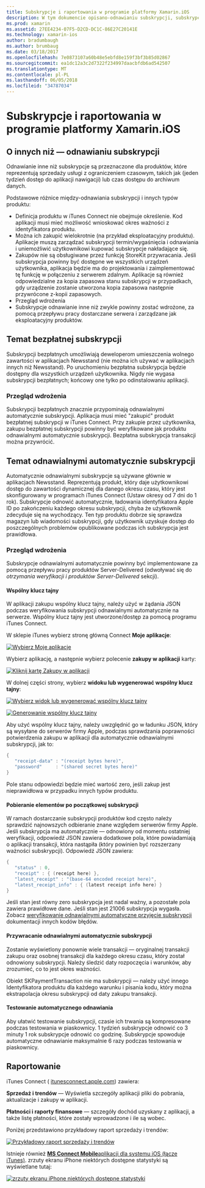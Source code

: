 ```yaml
---
title: Subskrypcje i raportowania w programie platformy Xamarin.iOS
description: W tym dokumencie opisano-odnawianiu subskrypcji, subskrypcji bezpłatnych odnawialnymi automatycznie subskrypcje i za pomocą programu iTunes Connect raport ma dotyczyć tych elementów.
ms.prod: xamarin
ms.assetid: 27EE4234-07F5-D2CD-DC1C-86E27C20141E
ms.technology: xamarin-ios
author: bradumbaugh
ms.author: brumbaug
ms.date: 03/18/2017
ms.openlocfilehash: 7e0873107a60b48e5ebfd8e159f3bf3b85d02867
ms.sourcegitcommit: ea1dc12a3c2d7322f234997daacbfdb6ad542507
ms.translationtype: MT
ms.contentlocale: pl-PL
ms.lasthandoff: 06/05/2018
ms.locfileid: "34787034"
---
```

# <a name="subscriptions-and-reporting-in-xamarinios"></a>Subskrypcje i raportowania w programie platformy Xamarin.iOS

## <a name="about-non-renewing-subscriptions"></a>O innych niż — odnawianiu subskrypcji

Odnawianie inne niż subskrypcje są przeznaczone dla produktów, które reprezentują sprzedaży usługi z ograniczeniem czasowym, takich jak (jeden tydzień dostęp do aplikacji nawigacji) lub czas dostępu do archiwum danych.   
   
Podstawowe różnice między-odnawiania subskrypcji i innych typów produktu:

-  Definicja produktu w iTunes Connect nie obejmuje określenie. Kod aplikacji musi mieć możliwość wnioskować okres ważności z identyfikatora produktu. 
-  Można ich zakupić wielokrotnie (na przykład eksploatacyjny produktu). Aplikacje muszą zarządzać subskrypcji termin/wygaśnięcia i odnawiania i uniemożliwić użytkownikowi kupować subskrypcje nakładające się. 
-  Zakupów nie są obsługiwane przez funkcję StoreKit przywracania. Jeśli subskrypcja powinny być dostępne we wszystkich urządzeń użytkownika, aplikacja będzie ma do projektowania i zaimplementować tę funkcję w połączeniu z serwerem zdalnym. Aplikacje są również odpowiedzialne za kopia zapasowa stanu subskrypcji w przypadkach, gdy urządzenie zostanie utworzona kopia zapasowa następnie przywrócone z-kopii zapasowych. 
-  Przegląd wdrożenia
-  Subskrypcje odnawianie inne niż zwykle powinny zostać wdrożone, za pomocą przepływu pracy dostarczane serwera i zarządzane jak eksploatacyjny produktów. 


## <a name="about-free-subscriptions"></a>Temat bezpłatnej subskrypcji

Subskrypcji bezpłatnych umożliwiają deweloperom umieszczenia wolnego zawartości w aplikacjach Newsstand (nie można ich używać w aplikacjach innych niż Newsstand). Po uruchomieniu bezpłatna subskrypcja będzie dostępny dla wszystkich urządzeń użytkownika. Nigdy nie wygasa subskrypcji bezpłatnych; końcowy one tylko po odinstalowaniu aplikacji.

### <a name="implementation-overview"></a>Przegląd wdrożenia

Subskrypcji bezpłatnych znacznie przypominają odnawialnymi automatycznie subskrypcji. Aplikacja musi mieć "zakupić" produkt bezpłatnej subskrypcji w iTunes Connect. Przy zakupie przez użytkownika, zakupu bezpłatnej subskrypcji powinny być weryfikowane jak produktu odnawialnymi automatycznie subskrypcji. Bezpłatna subskrypcja transakcji można przywrócić.


## <a name="about-auto-renewable-subscriptions"></a>Temat odnawialnymi automatycznie subskrypcji

Automatycznie odnawialnymi subskrypcje są używane głównie w aplikacjach Newsstand. Reprezentują produkt, który daje użytkownikowi dostęp do zawartości dynamicznej dla danego okresu czasu, który jest skonfigurowany w programach iTunes Connect (Ustaw okresy od 7 dni do 1 rok). Subskrypcje odnowić automatycznie, ładowania identyfikatora Apple ID po zakończeniu każdego okresu subskrypcji, chyba że użytkownik zdecyduje się na wychodzący. Ten typ produktu dobrze się sprawdza magazyn lub wiadomości subskrypcji, gdy użytkownik uzyskuje dostęp do poszczególnych problemów opublikowane podczas ich subskrypcja jest prawidłowa.

### <a name="implementation-overview"></a>Przegląd wdrożenia

Subskrypcje odnawialnymi automatycznie powinny być implementowane za pomocą przepływu pracy produktów Server-Delivered (odwoływać się do *otrzymania weryfikacji i produktów Server-Delivered* sekcji).

#### <a name="shared-secret"></a>Wspólny klucz tajny

W aplikacji zakupu wspólny klucz tajny, należy użyć w żądania JSON podczas weryfikowania subskrypcji odnawialnymi automatycznie na serwerze. Wspólny klucz tajny jest utworzone/dostęp za pomocą programu iTunes Connect.

W sklepie iTunes wybierz stronę główną Connect **Moje aplikacje**:   
   
 [![](subscriptions-and-reporting-images/image2.png "Wybierz Moje aplikacje")](subscriptions-and-reporting-images/image2.png#lightbox)  
 
Wybierz aplikację, a następnie wybierz polecenie **zakupy w aplikacji** karty:

[![](subscriptions-and-reporting-images/image6.png "Kliknij kartę Zakupy w aplikacji")](subscriptions-and-reporting-images/image6.png#lightbox)

W dolnej części strony, wybierz **widoku lub wygenerować wspólny klucz tajny**:
   
 [![](subscriptions-and-reporting-images/image40.png "Wybierz widok lub wygenerować wspólny klucz tajny")](subscriptions-and-reporting-images/image40.png#lightbox)

 [![](subscriptions-and-reporting-images/image41.png "Generowanie wspólny klucz tajny")](subscriptions-and-reporting-images/image41.png#lightbox)   
   
   
   
 Aby użyć wspólny klucz tajny, należy uwzględnić go w ładunku JSON, który są wysyłane do serwerów firmy Apple, podczas sprawdzania poprawności potwierdzenia zakupu w aplikacji dla automatycznie odnawialnymi subskrypcji, jak to:

```csharp
{
   "receipt-data" : "(receipt bytes here)",
   "password"     : "(shared secret bytes here)"
}
```

Pole stanu odpowiedzi będzie mieć wartość zero, jeśli zakup jest nieprawidłowa w przypadku innych typów produktu.

#### <a name="downloading-items-after-the-initial-subscription-term"></a>Pobieranie elementów po początkowej subskrypcji

W ramach dostarczanie subskrypcji produktów kod często należy sprawdzić najnowszych odbieranie znane względem serwerów firmy Apple. Jeśli subskrypcja ma automatycznie — odnowiony od momentu ostatniej weryfikacji, odpowiedź JSON zawiera dodatkowe pola, które powiadamiają o aplikacji transakcji, która nastąpiła (który powinien być rozszerzany ważności subskrypcji). Odpowiedź JSON zawiera:

```csharp
{
   "status" : 0,
   "receipt" : { (receipt here) },
   "latest_receipt" : "(base-64 encoded receipt here)",
   "latest_receipt_info" : { (latest receipt info here) }
}
```

Jeśli stan jest równy zero subskrypcja jest nadal ważny, a pozostałe pola zawiera prawidłowe dane. Jeśli stan jest 21006 subskrypcja wygasła. Zobacz [weryfikowanie odnawialnymi automatyczne przyjęcie subskrypcji](https://developer.apple.com/library/ios/releasenotes/General/ValidateAppStoreReceipt/Chapters/ValidateRemotely.html) dokumentacji innych kodów błędów.

#### <a name="restoring-auto-renewable-subscriptions"></a>Przywracanie odnawialnymi automatycznie subskrypcji

Zostanie wyświetlony ponownie wiele transakcji — oryginalnej transakcji zakupu oraz osobnej transakcji dla każdego okresu czasu, który został odnowiony subskrypcji. Należy śledzić daty rozpoczęcia i warunków, aby zrozumieć, co to jest okres ważności.   
   
   
   
 Obiekt SKPaymentTransaction nie ma subskrypcji — należy użyć innego Identyfikatora produktu dla każdego warunku i pisania kodu, który można ekstrapolacja okresu subskrypcji od daty zakupu transakcji.

#### <a name="testing-auto-renewal"></a>Testowanie automatycznego odnawiania

Aby ułatwić testowanie subskrypcji, czasie ich trwania są kompresowane podczas testowania w piaskownicy. 1 tydzień subskrypcje odnowić co 3 minuty 1 rok subskrypcje odnowić co godzinę. Subskrypcje spowoduje automatyczne odnawianie maksymalnie 6 razy podczas testowania w piaskownicy.

## <a name="reporting"></a>Raportowanie

iTunes Connect ( [itunesconnect.apple.com](http://itunesconnect.apple.com)) zawiera:   
   
 **Sprzedaż i trendów** — Wyświetla szczegóły aplikacji pliki do pobrania, aktualizacje i zakupy w aplikacji.   
   
 **Płatności i raporty finansowe** — szczegóły dochód uzyskany z aplikacji, a także listę płatności, które zostały wprowadzone i ile są wobec.

Poniżej przedstawiono przykładowy raport sprzedaży i trendów:   

 [![](subscriptions-and-reporting-images/image42.png "Przykładowy raport sprzedaży i trendów")](subscriptions-and-reporting-images/image42.png#lightbox)   
   
 Istnieje również [ **MS Connect Mobile**aplikacji dla systemu iOS (łącze iTunes)](http://itunes.apple.com/us/app/itunes-connect-mobile/id376771144?mt=8).
zrzuty ekranu iPhone niektórych dostępne statystyki są wyświetlane tutaj:   
   
 [![](subscriptions-and-reporting-images/image43.png "zrzuty ekranu iPhone niektórych dostępne statystyki")](subscriptions-and-reporting-images/image43.png#lightbox)
